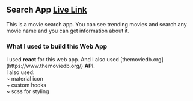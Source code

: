 ## Search App [Live Link](https://searchyourshow.netlify.app/)

This is a movie search app. You can see trending movies and search any movie name and you can get information about it.
<br>

<h3> What I used to build this Web App</h3>
I used <b>react</b> for this web app. And I also used [themoviedb.org](https://www.themoviedb.org/) <b>API</b>.
<br>
I also used:<br>
~ material icon<br>
~ custom hooks<br>
~ scss for styling<br>
